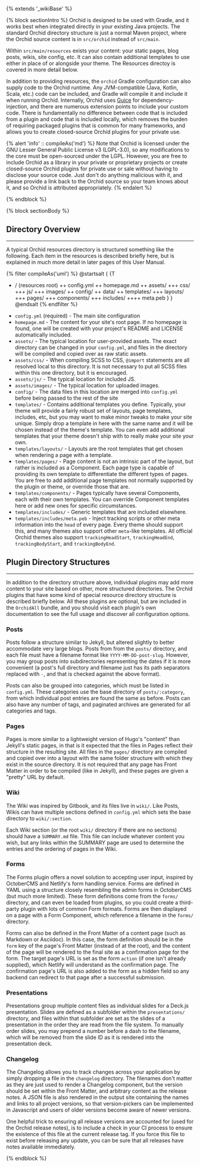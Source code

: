 ---
---

{% extends '_wikiBase' %}

{% block sectionIntro %}
Orchid is designed to be used with Gradle, and it works best when integrated directly in your existing Java projects. 
The standard Orchid directory structure is just a normal Maven project, where the Orchid source content is in 
`src/orchid` instead of `src/main`. 

Within `src/main/resources` exists your content: your static pages, blog posts, wikis, site config, etc. It can also 
contain additional templates to use either in place of or alongside your theme. The Resources directoy is covered in 
more detail below.

In addition to providing resources, the `orchid` Gradle configuration can also supply code to the Orchid runtime. Any 
JVM-compatible (Java, Kotlin, Scala, etc.) code can be included, and Gradle will compile it and include it when running
Orchid. Internally, Orchid uses [Guice](https://github.com/google/guice) for dependency-injection, and there are 
numerous extension points to include your custom code. There is fundamentally no difference between code that is 
included from a plugin and code that is included locally, which removes the burden of requiring packaged plugins that is 
common for many frameworks, and allows you to create closed-source Orchid plugins for your private use. 

{% alert 'info' :: compileAs('md') %}
Note that Orchid is licensed under the GNU Lesser General Public License v3 (LGPL-3.0), so any modifications to the
core must be open-sourced under the LGPL. However, you are free to include Orchid as a library in your private or 
proprietary projects or create closed-source Orchid plugins for private use or sale without having to disclose your 
source code. Just don't do anything malicious with it, and please provide a link back to the Orchid source so your 
team knows about it, and so Orchid is attributed appropriately.
{% endalert %}

{% endblock %}

{% block sectionBody %}

## Directory Overview
***

A typical Orchid resources directory is structured something like the following. Each item in the resources is described
briefly here, but is explained in much more detail in later pages of this User Manual.

{% filter compileAs('uml') %}
@startsalt
{ {T
+ / (resources root)
++ config.yml
++ homepage.md
++ assets/
+++ css/
+++ js/
+++ images/
++ config/
++ data/
++ templates/
+++ layouts/
+++ pages/
+++ components/
+++ includes/
++++ meta.peb
} }
@endsalt
{% endfilter %}

* `config.yml` (required) - The main site configuration
* `homepage.md` - The content for your site's root page. If no homepage is found, one will be created with your 
    project's README and LICENSE automatically included.
* `assets/` - The typical location for user-provided assets. The exact directory can be changed in your `config.yml`, 
    and files in the directory will be compiled and copied over as raw static assets.
* `assets/css/` - When compiling SCSS to CSS, `@import` statements are all resolved local to this directory. It is not
    necessary to put all SCSS files within this one directory, but it is encouraged.
* `assets/js/` - The typical location for included JS.
* `assets/images/` - The typical location for uploaded images.
* `config/` - The data files in this location are merged into `config.yml` before being passed to the rest of the site
* `templates/` - Contains additional templates you define. Typically, your theme will provide a fairly robust set of 
    layouts, page templates, includes, etc, but you may want to make minor tweaks to make your site unique. Simply drop 
    a template in here with the same name and it will be chosen instead of the theme's template. You can even add 
    additional templates that your theme doesn't ship with to really make your site your own.
* `templates/layouts/` - Layouts are the root templates that get chosen when rendering a page with a template.
* `templates/pages/` - Page content is not an intrinsic part of the layout, but rather is included as a Component. Each 
    page type is capable of providing its own template to differentiate the different types of pages. You are free to 
    add additional page templates not normally supported by the plugin or theme, or override those that are.
* `templates/components/` - Pages typically have several Components, each with their own templates. You can override 
    Component templates here or add new ones for specific circumstances. 
* `templates/includes/` - Generic templates that are included elsewhere. 
* `templates/includes/meta.peb` - Inject tracking scripts or other meta information into the `head` of every page. Every
    theme should support this, and many themes also support other `meta`-like templates. All official Orchid themes also
    support `trackingHeadStart`, `trackingHeadEnd`, `trackingBodyStart`, and `trackingBodyEnd`. 

## Plugin Directory Structures
***

In addition to the directory structure above, individual plugins may add more content to your site based on other, more 
structured directories. The Orchid plugins that have some kind of special resource directory structure is described 
briefly below. All these plugins are optional, but are included in the `OrchidAll` bundle, and you should visit each
plugin's own documentation to see the full usage and discover all configuration options.

### Posts

Posts follow a structure similar to Jekyll, but altered slightly to better accommodate very large blogs. Posts from from
the `posts/` directory, and each file must have a filename format like `YYYY-MM-DD-post-slug`. However, you may group
posts into subdirectories representing the dates if it is more convenient (a post's full directory and filename just has
its path separators replaced with `-`, and that is checked against the above format).

Posts can also be grouped into categories, which must be listed in `config.yml`. These categories use the base directory
of `posts/:category`, from which individual post entries are found the same as before. Posts can also have any number of
tags, and paginated archives are generated for all categories and tags.

### Pages

Pages is more similar to a lightweight version of Hugo's "content" than Jekyll's static pages, in that is it expected 
that the files in Pages reflect their structure in the resulting site. All files in the `pages/` directory are compiled 
and copied over into a layout with the same folder structure with which they exist in the source directory. It is not 
required that any page has Front Matter in order to be compiled (like in Jekyll), and these pages are given a "pretty"
URL by default. 

### Wiki

The Wiki was inspired by Gitbook, and its files live in `wiki/`. Like Posts, Wikis can have multiple sections defined in
`config.yml` which sets the base directory to `wiki/:section`.

Each Wiki section (or the root `wiki/` directory if there are no sections) should have a `SUMMARY.md` file. This file 
can include whatever content you wish, but any links within the SUMMARY page are used to determine the entries and the
ordering of pages in the Wiki. 

### Forms

The Forms plugin offers a novel solution to accepting user input, inspired by OctoberCMS and Netlify's form handling 
service. Forms are defined in YAML using a structure closely resembling the admin forms in OctoberCMS (but much more 
limited). These form definitions come from the `forms/` directory, and can even be loaded from plugins, so you could 
create a third-party plugin with lots of common Form formats. Forms are then displayed on a page with a Form Component, 
which reference a filename in the `forms/` directory.

Forms can also be defined in the Front Matter of a content page (such as Markdown or Asciidoc). In this case, the form
definition should be in the `form` key of the page's Front Matter (instead of at the root), and the content of the page 
will be rendered to the final site as a confirmation page for the form. The target page's URL is set as the form 
`action` (if one isn't already supplied), which Netlify will understand as the confirmation page. The confirmation 
page's URL is also added to the form as a hidden field so any backend can redirect to that page after a successful 
submission. 

### Presentations

Presentations group multiple content files as individual slides for a Deck.js presentation. Slides are defined as a 
subfolder within the `presentations/` directory, and files within that subfolder are set as the slides of a presentation
in the order they are read from the file system. To manually order slides, you may prepend a number before a dash to the
filename, which will be removed from the slide ID as it is rendered into the presentation deck. 

### Changelog

The Changelog allows you to track changes across your application by simply dropping a file in the `changelog` 
directory. The filenames don't matter as they are just used to render a Changelog component, but the version should be
set within the Front Matter, and arbitrary content as the release notes. A JSON file is also rendered in the output site
containing the names and links to all project versions, so that version-pickers can be implemented in Javascript and 
users of older versions become aware of newer versions.

One helpful trick to ensuring all release versions are accounted for (used for the Orchid release notes), is to include 
a check in your CI process to ensure the existence of this file at the current release tag. If you force this file to 
exist before releasing any update, you can be sure that all releases have notes available immediately.

{% endblock %}